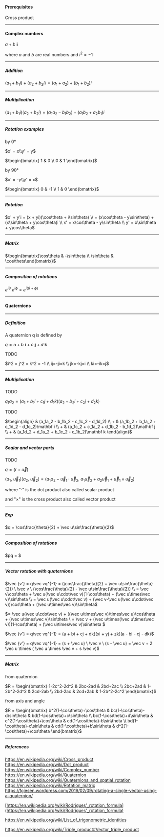 
#### Prerequisites

Cross product

---

#### Complex numbers

$a + b\ \mathbf i$

where $a$ and $b$ are real numbers and $i^2 = -1$

---

##### Addition

$(a_1 + b_1i) + (a_2 + b_2i) = (a_1 + a_2) + (b_1 + b_2)i$

---

##### Multiplication

$(a_1 + b_1i)(a_2 + b_2i) = (a_1a_2 - b_1b_2) + (a_1b_2 + a_2b_1)i$

---

##### Rotation examples

by 0°

$x' = x\\y' = y$

$\begin{bmatrix} 1 & 0 \\ 0 & 1 \end{bmatrix}$

by 90°

$x' = -y\\y' = x$

$\begin{bmatrix} 0 & -1 \\ 1 & 0 \end{bmatrix}$

---

##### Rotation

$x' + y'i = (x + yi)(\cos\theta + i\sin\theta) \\ = (x\cos\theta - y\sin\theta) + (x\sin\theta + y\cos\theta)i \\ x' = x\cos\theta - y\sin\theta \\ y' = x\sin\theta + y\cos\theta$

---

##### Matrix

$\begin{bmatrix}\cos\theta & -\sin\theta \\ \sin\theta & \cos\theta\end{bmatrix}$

---

##### Composition of rotations

$e^{i\theta} \ e^{i\phi} = e^{i(\theta+\phi)}$

---

#### Quaternions

---

##### Definition

A quaternion q is defined by

$q = a + b\ \mathbf i + c\ \mathbf j + d\ \mathbf k$

TODO

$i^2 = j^2 = k^2 = -1 \\ ij=-ji=k \\ jk=-kj=i \\ ki=-ik=j$

---

##### Multiplication

TODO

$q_1q_2 = (a_1 + b_1i + c_1j + d_1k)(a_2 + b_2i + c_2j + d_2k)$

TODO

$\begin{align} & (a_1a_2 - b_1b_2 - c_1c_2 - d_1d_2) \\ + & (a_1b_2 + b_1a_2 + c_1d_2 - d_1c_2)\mathbf i \\ + & (a_1c_2 + c_1a_2 + d_1b_2 - b_1d_2)\mathbf j \\ + & (a_1d_2 + d_1a_2 + b_1c_2 - c_1b_2)\mathbf k \end{align}$

---

##### Scalar and vector parts

TODO

$q = (r + \vec u)$

$(a_1,\ \vec u_1)(a_2,\ \vec u_2) = (a_1a_2 - \vec u_1 \cdot \vec u_2,\ a_1 \vec u_2 + a_2 \vec u_1 + \vec u_1 \times \vec u_2)$

where "$\cdot$" is the dot product also called scalar product

and "$\times$" is the cross product also called vector product

---

##### Exp

$q = \cos\frac{\theta}{2} + \vec u\sin\frac{\theta}{2}$

---

##### Composition of rotations

$pq =  $

---

##### Vector rotation with quaternions

$\vec {v'} = q\vec vq^{-1} = (\cos\frac{\theta}{2} + \vec u\sin\frac{\theta}{2}) \ \vec v \ (\cos\frac{\theta}{2} - \vec u\sin\frac{\theta}{2}) \\ = \vec v\cos\theta + \vec u(\vec u\cdot\vec v)(1-\cos\theta) + (\vec u\times\vec v)\sin\theta \\ = \vec u(\vec u\cdot\vec v) + (\vec v-\vec u(\vec u\cdot\vec v))\cos\theta + (\vec u\times\vec v)\sin\theta$

$= \vec u(\vec u\cdot\vec v) + ((\vec u\times\vec v)\times\vec u)\cos\theta + (\vec u\times\vec v)\sin\theta \\ = \vec v + (\vec u\times(\vec u\times\vec v))(1-\cos\theta) + (\vec u\times\vec v)\sin\theta $

$\vec {v'} = q\vec vq^{-1} = (a + bi + cj + dk)(xi + yj + zk)(a - bi - cj - dk)$

$\vec {v'} = q\vec vq^{-1} = (s + \vec u) \ \vec v \ (s - \vec u) = \vec v + 2 \vec u \times ( \vec u \times \vec v + s \vec v)$

---

##### Matrix

from quaternion

$R = \begin{bmatrix} 1-2c^2-2d^2 & 2bc-2ad & 2bd+2ac \\ 2bc+2ad & 1-2b^2-2d^2 & 2cd-2ab \\ 2bd-2ac & 2cd+2ab & 1-2b^2-2c^2 \end{bmatrix}$

from axis and angle

$R = \begin{bmatrix} b^2(1-\cos\theta)+\cos\theta & bc(1-\cos\theta)-d\sin\theta & bd(1-\cos\theta)+c\sin\theta \\ bc(1-\cos\theta)+d\sin\theta & c^2(1-\cos\theta)+\cos\theta & cd(1-\cos\theta)-b\sin\theta \\ bd(1-\cos\theta)-c\sin\theta & cd(1-\cos\theta)+b\sin\theta & d^2(1-\cos\theta)+\cos\theta \end{bmatrix}$

---

##### References

https://en.wikipedia.org/wiki/Cross_product
https://en.wikipedia.org/wiki/Dot_product
https://en.wikipedia.org/wiki/Complex_number
https://en.wikipedia.org/wiki/Quaternion
https://en.wikipedia.org/wiki/Quaternions_and_spatial_rotation
https://en.wikipedia.org/wiki/Rotation_matrix
https://fgiesen.wordpress.com/2019/02/09/rotating-a-single-vector-using-a-quaternion/

[https://en.wikipedia.org/wiki/Rodrigues'_rotation_formula](https://en.wikipedia.org/wiki/Rodrigues'_rotation_formula)

https://en.wikipedia.org/wiki/List_of_trigonometric_identities

https://en.wikipedia.org/wiki/Triple_product#Vector_triple_product